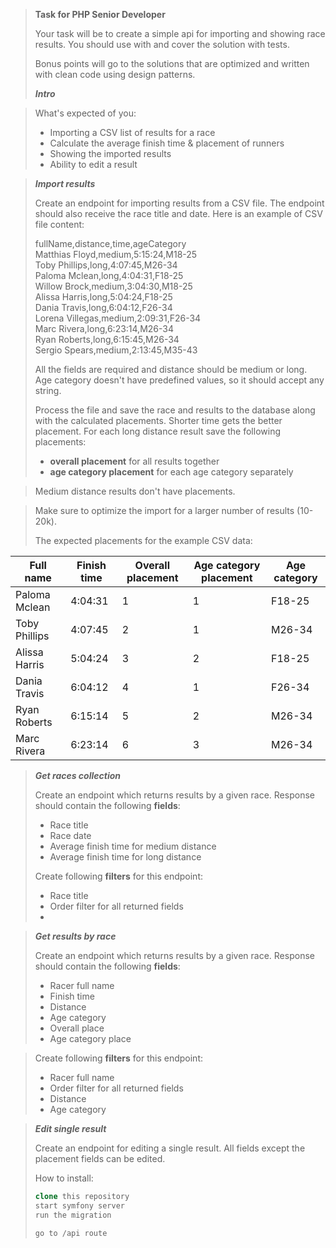 > **Task for PHP Senior Developer**
>
> Your task will be to create a simple api for importing and showing
> race results. You should use with and cover the solution with tests.
>
> Bonus points will go to the solutions that are optimized and written
> with clean code using design patterns.
>
> ***Intro***

> What's expected of you:
> 
> - Importing a CSV list of results for a race
> - Calculate the average finish time & placement of runners
> - Showing the imported results
> - Ability to edit a result

> ***Import results***
>
> Create an endpoint for importing results from a CSV file. The endpoint
> should also receive the race title and date. Here is an example of CSV
> file content:
>
> fullName,distance,time,ageCategory\
> Matthias Floyd,medium,5:15:24,M18-25\
> Toby Phillips,long,4:07:45,M26-34\
> Paloma Mclean,long,4:04:31,F18-25\
> Willow Brock,medium,3:04:30,M18-25\
> Alissa Harris,long,5:04:24,F18-25\
> Dania Travis,long,6:04:12,F26-34\
> Lorena Villegas,medium,2:09:31,F26-34\
> Marc Rivera,long,6:23:14,M26-34\
> Ryan Roberts,long,6:15:45,M26-34\
> Sergio Spears,medium,2:13:45,M35-43
>
> All the fields are required and distance should be medium or long. Age
> category doesn't have predefined values, so it should accept any
> string.
> 
> Process the file and save the race and results to the database along with the
calculated placements. Shorter time gets the better placement. For each long distance
result save the following placements:
> 
> - **overall placement** for all results together
> - **age category placement** for each age category separately


> Medium distance results don't have placements.

> Make sure to optimize the import for a larger number of results
> (10-20k).
>
> The expected placements for the example CSV data:

| **Full name** | **Finish time** | **Overall placement** | **Age category placement** | **Age category**    |
| ------ | ------ | ------ | ------ |---------------------|
| Paloma Mclean | 4:04:31 | 1 | 1 | F18-25              |
| Toby Phillips | 4:07:45 | 2 | 1 | M26-34              |
| Alissa Harris | 5:04:24 | 3 | 2 | F18-25              |
| Dania Travis | 6:04:12 | 4 | 1 | F26-34              |
| Ryan Roberts | 6:15:14 | 5 | 2 | M26-34              |
| Marc Rivera | 6:23:14 | 6 | 3 | M26-34              |


> ***Get races collection***
> 
> Create an endpoint which returns results by a given race. Response should contain the
following **fields**:
> 
> - Race title
> - Race date
> - Average finish time for medium distance
> - Average finish time for long distance
> 
> Create following **filters** for this endpoint:
> 
> - Race title
> - Order filter for all returned fields
> - 

> ***Get results by race***
> 
> Create an endpoint which returns results by a given race. Response should contain the
following **fields**:
> 
> - Racer full name
> - Finish time
> - Distance
> - Age category
> - Overall place
> - Age category place


> Create following **filters** for this endpoint:
> 
> - Racer full name
> - Order filter for all returned fields
> - Distance
> - Age category


> ***Edit single result***
> 
> Create an endpoint for editing a single result. All fields except the
> placement fields can be edited.
>
> 
> 
> How to install:
> 
> ```php
> clone this repository
> start symfony server
> run the migration
> 
> go to /api route
> ```


